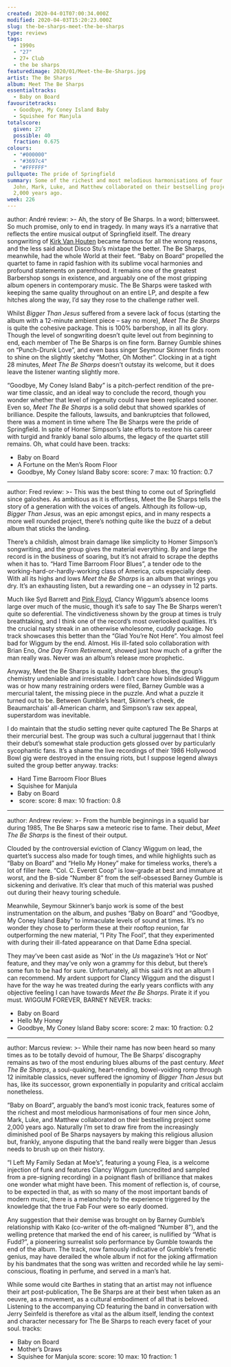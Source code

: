 ```yaml
---
created: 2020-04-01T07:00:34.000Z
modified: 2020-04-03T15:20:23.000Z
slug: the-be-sharps-meet-the-be-sharps
type: reviews
tags:
  - 1990s
  - "27"
  - 27+ Club
  - the be sharps
featuredimage: 2020/01/Meet-the-Be-Sharps.jpg
artist: The Be Sharps
album: Meet The Be Sharps
essentialtracks:
  - Baby on Board
favouritetracks:
  - Goodbye, My Coney Island Baby
  - Squishee for Manjula
totalscore:
  given: 27
  possible: 40
  fraction: 0.675
colours:
  - "#000000"
  - "#3697c4"
  - "#FFFFFF"
pullquote: The pride of Springfield
summary: Some of the richest and most melodious harmonisations of four men since
  John, Mark, Luke, and Matthew collaborated on their bestselling project some
  2,000 years ago.
week: 226
---
```

author: André
review: >-
  Ah, the story of Be Sharps. In a word; bittersweet. So much promise, only to
  end in tragedy. In many ways it’s a narrative that reflects the entire musical
  output of Springfield itself. The dreary songwriting of [Kirk Van
  Houten](<https://audioxide.com/reviews/kirk-van-houten-can-i-borrow-a-feeling/>)
  became famous for all the wrong reasons, and the less said about Disco Stu’s
  mixtape the better. The Be Sharps, meanwhile, had the whole World at their
  feet. “Baby on Board” propelled the quartet to fame in rapid fashion with its
  sublime vocal harmonies and profound statements on parenthood. It remains one
  of the greatest Barbershop songs in existence, and arguably one of the most
  gripping album openers in contemporary music. The Be Sharps were tasked with
  keeping the same quality throughout on an entire LP, and despite a few hitches
  along the way, I’d say they rose to the challenge rather well.


  Whilst *Bigger Than Jesus* suffered from a severe lack of focus (starting the album with a 12-minute ambient piece – say no more), *Meet The Be Sharps* is quite the cohesive package. This is 100% barbershop, in all its glory. Though the level of songwriting doesn’t quite level out from beginning to end, each member of The Be Sharps is on fine form. Barney Gumble shines on “Punch-Drunk Love”, and even bass singer Seymour Skinner finds room to shine on the slightly sketchy “Mother, Oh Mother”. Clocking in at a tight 28 minutes, *Meet The Be Sharps* doesn’t outstay its welcome, but it does leave the listener wanting slightly more.


  “Goodbye, My Coney Island Baby” is a pitch-perfect rendition of the pre-war time classic, and an ideal way to conclude the record, though you wonder whether that level of ingenuity could have been replicated sooner. Even so, *Meet The Be Sharps* is a solid debut that showed sparkles of brilliance. Despite the fallouts, lawsuits, and bankruptcies that followed, there was a moment in time where The Be Sharps were the pride of Springfield. In spite of Homer Simpson’s late efforts to restore his career with turgid and frankly banal solo albums, the legacy of the quartet still remains. Oh, what could have been.
tracks:
  - Baby on Board
  - ­­A Fortune on the Men’s Room Floor
  - ­­Goodbye, My Coney Island Baby
score:
  score: 7
  max: 10
  fraction: 0.7
---
author: Fred
review: >-
  This was the best thing to come out of Springfield since galoshes. As
  ambitious as it is effortless, Meet the Be Sharps tells the story of a
  generation with the voices of angels. Although its follow-up, *Bigger Than
  Jesus*, was an epic amongst epics, and in many respects a more well rounded
  project, there’s nothing quite like the buzz of a debut album that sticks the
  landing.


  There’s a childish, almost brain damage like simplicity to Homer Simpson’s songwriting, and the group gives the material everything. By and large the record is in the business of soaring, but it’s not afraid to scrape the depths when it has to. “Hard Time Barroom Floor Blues”, a tender ode to the working-hard-or-hardly-working class of America, cuts especially deep. With all its highs and lows *Meet the Be Sharps* is an album that wrings you dry. It’s an exhausting listen, but a rewarding one – an odyssey in 12 parts.


  Much like Syd Barrett and [Pink Floyd](<https://audioxide.com/reviews/pink-floyd-the-dark-side-of-the-moon/>), Clancy Wiggum’s absence looms large over much of the music, though it’s safe to say The Be Sharps weren’t quite so deferential. The vindictiveness shown by the group at times is truly breathtaking, and I think one of the record’s most overlooked qualities. It’s the crucial nasty streak in an otherwise wholesome, cuddly package. No track showcases this better than the “Glad You’re Not Here”. You almost feel bad for Wiggum by the end. Almost. His ill-fated solo collaboration with Brian Eno, *One Day From Retirement*, showed just how much of a grifter the man really was. Never was an album’s release more prophetic.


  Anyway, Meet the Be Sharps is quality barbershop blues, the group’s chemistry undeniable and irresistable. I don’t care how blindsided Wiggum was or how many restraining orders were filed, Barney Gumble was a mercurial talent, the missing piece in the puzzle. And what a puzzle it turned out to be. Between Gumble’s heart, Skinner’s cheek, de Beaumarchais’ all-American charm, and Simpson’s raw sex appeal, superstardom was inevitable.


  I do maintain that the studio setting never quite captured The Be Sharps at their mercurial best. The group was such a cultural juggernaut that I think their debut’s somewhat stale production gets glossed over by particularly sycophantic fans. It’s a shame the live recordings of their 1986 Hollywood Bowl gig were destroyed in the ensuing riots, but I suppose legend always suited the group better anyway.
tracks:
  - Hard Time Barroom Floor Blues
  - ­­Squishee for Manjula
  - ­­Baby on Board
  - ­­
score:
  score: 8
  max: 10
  fraction: 0.8
---
author: Andrew
review: >-
  From the humble beginnings in a squalid bar during 1985, The Be Sharps saw a
  meteoric rise to fame. Their debut, *Meet The Be Sharps* is the finest of
  their output.


  Clouded by the controversial eviction of Clancy Wiggum on lead, the quartet’s success also made for tough times, and while highlights such as “Baby on Board” and “Hello My Honey” make for timeless works, there’s a lot of filler here. “Col. C. Everett Coop” is low-grade at best and immature at worst, and the B-side “Number 8” from the self-obsessed Barney Gumble is sickening and derivative. It’s clear that much of this material was pushed out during their heavy touring schedule.


  Meanwhile, Seymour Skinner’s banjo work is some of the best instrumentation on the album, and pushes “Baby on Board” and “Goodbye, My Coney Island Baby” to immaculate levels of sound at times. It’s no wonder they chose to perform these at their rooftop reunion, far outperforming the new material, “I Pity The Fool”, that they experimented with during their ill-fated appearance on that Dame Edna special.


  They may’ve been cast aside as ‘Not’ in the *Us* magazine’s ‘Hot or Not’ feature, and they may’ve only won a grammy for this debut, but there’s some fun to be had for sure. Unfortunately, all this said it’s not an album I can recommend. My ardent support for Clancy Wiggum and the disgust I have for the way he was treated during the early years conflicts with any objective feeling I can have towards *Meet the Be Sharps*. Pirate it if you must. WIGGUM FOREVER, BARNEY NEVER.
tracks:
  - Baby on Board
  - ­­Hello My Honey
  - ­­Goodbye, My Coney Island Baby
score:
  score: 2
  max: 10
  fraction: 0.2
---
author: Marcus
review: >-
  While their name has now been heard so many times as to be totally devoid of
  humour, The Be Sharps’ discography remains as two of the most enduring blues
  albums of the past century. *Meet The Be Sharps*, a soul-quaking,
  heart-rending, bowel-voiding romp through 12 inimitable classics, never
  suffered the ignominy of *Bigger Than Jesus* but has, like its successor,
  grown exponentially in popularity and critical acclaim nonetheless.


  “Baby on Board”, arguably the band’s most iconic track, features some of the richest and most melodious harmonisations of four men since John, Mark, Luke, and Matthew collaborated on their bestselling project some 2,000 years ago. Naturally I’m set to draw fire from the increasingly diminished pool of Be Sharps naysayers by making this religious allusion but, frankly, anyone disputing that the band really were bigger than Jesus needs to brush up on their history.


  “I Left My Family Sedan at Moe’s”, featuring a young Flea, is a welcome injection of funk and features Clancy Wiggum (uncredited and sampled from a pre-signing recording) in a poignant flash of brilliance that makes one wonder what might have been. This moment of reflection is, of course, to be expected in that, as with so many of the most important bands of modern music, there is a melancholy to the experience triggered by the knowledge that the true Fab Four were so early doomed.


  Any suggestion that their demise was brought on by Barney Gumble’s relationship with Kako (co-writer of the oft-maligned “Number 8”), and the welling pretence that marked the end of his career, is nullified by “What is Fudd?”, a pioneering surrealist solo performance by Gumble towards the end of the album. The track, now famously indicative of Gumble’s frenetic genius, may have derailed the whole album if not for the joking affirmation by his bandmates that the song was written and recorded while he lay semi-conscious, floating in perfume, and served in a man’s hat.


  While some would cite Barthes in stating that an artist may not influence their art post-publication, The Be Sharps are at their best when taken as an oeuvre, as a movement, as a cultural embodiment of all that is beloved. Listening to the accompanying CD featuring the band in conversation with Jerry Seinfeld is therefore as vital as the album itself, lending the context and character necessary for The Be Sharps to reach every facet of your soul.
tracks:
  - Baby on Board
  - ­­Mother’s Draws
  - ­­Squishee for Manjula
score:
  score: 10
  max: 10
  fraction: 1
